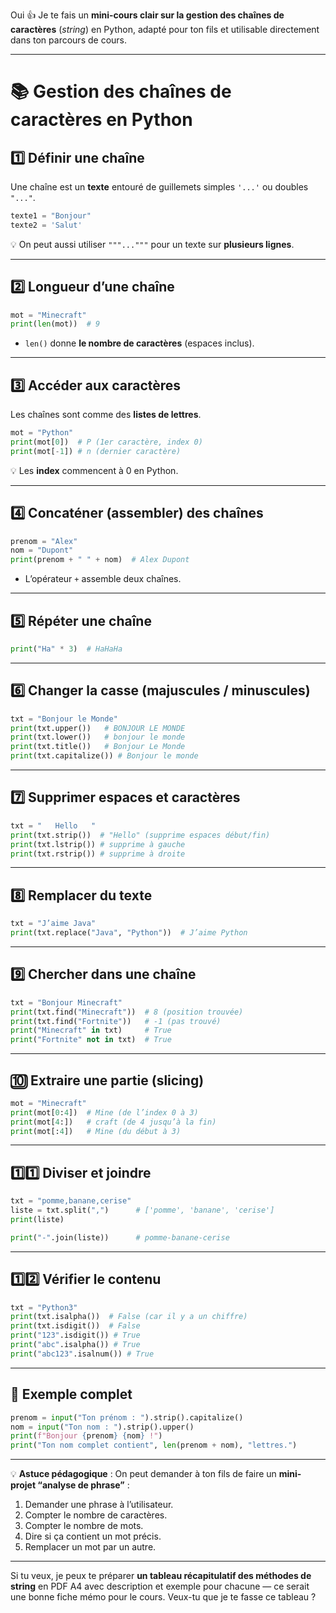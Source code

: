 Oui 👍
Je te fais un **mini-cours clair sur la gestion des chaînes de caractères** (_string_) en Python, adapté pour ton fils et utilisable directement dans ton parcours de cours.

---

# 📚 Gestion des chaînes de caractères en Python

## 1️⃣ Définir une chaîne

Une chaîne est un **texte** entouré de guillemets simples `'...'` ou doubles `"..."`.

```python
texte1 = "Bonjour"
texte2 = 'Salut'
```

💡 On peut aussi utiliser `"""..."""` pour un texte sur **plusieurs lignes**.

---

## 2️⃣ Longueur d’une chaîne

```python
mot = "Minecraft"
print(len(mot))  # 9
```

- `len()` donne **le nombre de caractères** (espaces inclus).

---

## 3️⃣ Accéder aux caractères

Les chaînes sont comme des **listes de lettres**.

```python
mot = "Python"
print(mot[0])  # P (1er caractère, index 0)
print(mot[-1]) # n (dernier caractère)
```

💡 Les **index** commencent à 0 en Python.

---

## 4️⃣ Concaténer (assembler) des chaînes

```python
prenom = "Alex"
nom = "Dupont"
print(prenom + " " + nom)  # Alex Dupont
```

- L’opérateur `+` assemble deux chaînes.

---

## 5️⃣ Répéter une chaîne

```python
print("Ha" * 3)  # HaHaHa
```

---

## 6️⃣ Changer la casse (majuscules / minuscules)

```python
txt = "Bonjour le Monde"
print(txt.upper())   # BONJOUR LE MONDE
print(txt.lower())   # bonjour le monde
print(txt.title())   # Bonjour Le Monde
print(txt.capitalize()) # Bonjour le monde
```

---

## 7️⃣ Supprimer espaces et caractères

```python
txt = "   Hello   "
print(txt.strip())  # "Hello" (supprime espaces début/fin)
print(txt.lstrip()) # supprime à gauche
print(txt.rstrip()) # supprime à droite
```

---

## 8️⃣ Remplacer du texte

```python
txt = "J’aime Java"
print(txt.replace("Java", "Python"))  # J’aime Python
```

---

## 9️⃣ Chercher dans une chaîne

```python
txt = "Bonjour Minecraft"
print(txt.find("Minecraft"))  # 8 (position trouvée)
print(txt.find("Fortnite"))   # -1 (pas trouvé)
print("Minecraft" in txt)     # True
print("Fortnite" not in txt)  # True
```

---

## 🔟 Extraire une partie (slicing)

```python
mot = "Minecraft"
print(mot[0:4])  # Mine (de l’index 0 à 3)
print(mot[4:])   # craft (de 4 jusqu’à la fin)
print(mot[:4])   # Mine (du début à 3)
```

---

## 1️⃣1️⃣ Diviser et joindre

```python
txt = "pomme,banane,cerise"
liste = txt.split(",")      # ['pomme', 'banane', 'cerise']
print(liste)

print("-".join(liste))      # pomme-banane-cerise
```

---

## 1️⃣2️⃣ Vérifier le contenu

```python
txt = "Python3"
print(txt.isalpha())  # False (car il y a un chiffre)
print(txt.isdigit())  # False
print("123".isdigit()) # True
print("abc".isalpha()) # True
print("abc123".isalnum()) # True
```

---

## 📌 Exemple complet

```python
prenom = input("Ton prénom : ").strip().capitalize()
nom = input("Ton nom : ").strip().upper()
print(f"Bonjour {prenom} {nom} !")
print("Ton nom complet contient", len(prenom + nom), "lettres.")
```

---

💡 **Astuce pédagogique** :
On peut demander à ton fils de faire un **mini-projet “analyse de phrase”** :

1. Demander une phrase à l’utilisateur.
2. Compter le nombre de caractères.
3. Compter le nombre de mots.
4. Dire si ça contient un mot précis.
5. Remplacer un mot par un autre.

---

Si tu veux, je peux te préparer **un tableau récapitulatif des méthodes de string** en PDF A4 avec description et exemple pour chacune — ce serait une bonne fiche mémo pour le cours.
Veux-tu que je te fasse ce tableau ?
